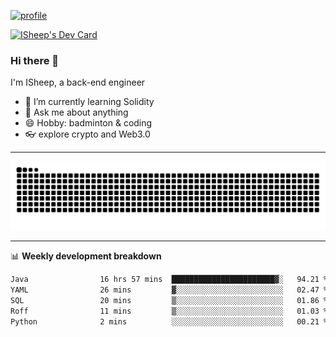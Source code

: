 [![profile](https://user-images.githubusercontent.com/54968314/208005045-e4b42f3b-833d-4242-bfcc-e764865553a2.svg)](https://www.calligrapher.ai/)

<a href="https://app.daily.dev/linziyang1106"><img src="https://api.daily.dev/devcards/v2/i4Spwx5Skx5FpTqWcwoit.png?r=kgx&type=wide" width="652" alt="ISheep's Dev Card"/></a>

### Hi there 🐏

I'm ISheep, a back-end engineer

- 🔭 I’m currently learning Solidity
- 💬 Ask me about anything
- 😄 Hobby: badminton & coding
- 👓 explore crypto and Web3.0

-------

![](https://raw.githubusercontent.com/ISheepp/ISheepp/output/github-contribution-grid-snake.svg)

-------

📊 **Weekly development breakdown**
<!--START_SECTION:waka-->

```txt
Java                16 hrs 57 mins  ███████████████████████▓░   94.21 %
YAML                26 mins         ▓░░░░░░░░░░░░░░░░░░░░░░░░   02.47 %
SQL                 20 mins         ▒░░░░░░░░░░░░░░░░░░░░░░░░   01.86 %
Roff                11 mins         ▒░░░░░░░░░░░░░░░░░░░░░░░░   01.03 %
Python              2 mins          ░░░░░░░░░░░░░░░░░░░░░░░░░   00.21 %
```

<!--END_SECTION:waka-->
